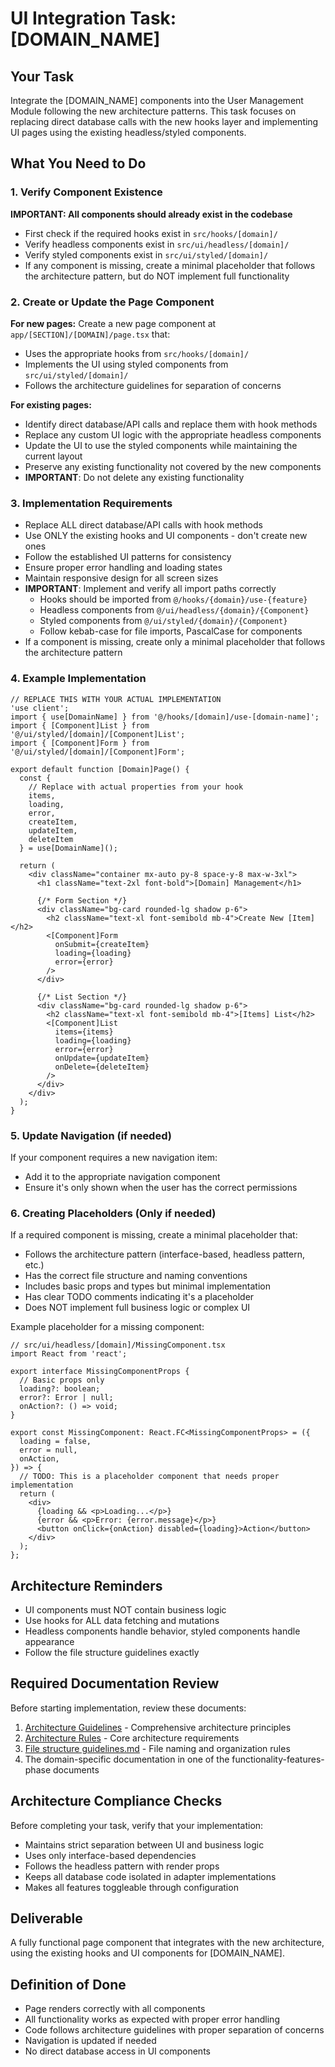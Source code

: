 # UI Integration Task: [DOMAIN_NAME]

## Your Task
Integrate the [DOMAIN_NAME] components into the User Management Module following the new architecture patterns. This task focuses on replacing direct database calls with the new hooks layer and implementing UI pages using the existing headless/styled components.

## What You Need to Do

### 1. Verify Component Existence
**IMPORTANT: All components should already exist in the codebase**
- First check if the required hooks exist in `src/hooks/[domain]/`
- Verify headless components exist in `src/ui/headless/[domain]/`
- Verify styled components exist in `src/ui/styled/[domain]/`
- If any component is missing, create a minimal placeholder that follows the architecture pattern, but do NOT implement full functionality

### 2. Create or Update the Page Component

**For new pages:**
Create a new page component at `app/[SECTION]/[DOMAIN]/page.tsx` that:
- Uses the appropriate hooks from `src/hooks/[domain]/`
- Implements the UI using styled components from `src/ui/styled/[domain]/`
- Follows the architecture guidelines for separation of concerns

**For existing pages:**
- Identify direct database/API calls and replace them with hook methods
- Replace any custom UI logic with the appropriate headless components
- Update the UI to use the styled components while maintaining the current layout
- Preserve any existing functionality not covered by the new components
- **IMPORTANT**: Do not delete any existing functionality

### 3. Implementation Requirements
- Replace ALL direct database/API calls with hook methods
- Use ONLY the existing hooks and UI components - don't create new ones
- Follow the established UI patterns for consistency
- Ensure proper error handling and loading states
- Maintain responsive design for all screen sizes
- **IMPORTANT**: Implement and verify all import paths correctly
  - Hooks should be imported from `@/hooks/{domain}/use-{feature}`
  - Headless components from `@/ui/headless/{domain}/{Component}`
  - Styled components from `@/ui/styled/{domain}/{Component}`
  - Follow kebab-case for file imports, PascalCase for components
- If a component is missing, create only a minimal placeholder that follows the architecture pattern

### 4. Example Implementation

```tsx
// REPLACE THIS WITH YOUR ACTUAL IMPLEMENTATION
'use client';
import { use[DomainName] } from '@/hooks/[domain]/use-[domain-name]';
import { [Component]List } from '@/ui/styled/[domain]/[Component]List';
import { [Component]Form } from '@/ui/styled/[domain]/[Component]Form';

export default function [Domain]Page() {
  const {
    // Replace with actual properties from your hook
    items,
    loading,
    error,
    createItem,
    updateItem,
    deleteItem
  } = use[DomainName]();
  
  return (
    <div className="container mx-auto py-8 space-y-8 max-w-3xl">
      <h1 className="text-2xl font-bold">[Domain] Management</h1>
      
      {/* Form Section */}
      <div className="bg-card rounded-lg shadow p-6">
        <h2 className="text-xl font-semibold mb-4">Create New [Item]</h2>
        <[Component]Form 
          onSubmit={createItem}
          loading={loading}
          error={error}
        />
      </div>
      
      {/* List Section */}
      <div className="bg-card rounded-lg shadow p-6">
        <h2 className="text-xl font-semibold mb-4">[Items] List</h2>
        <[Component]List 
          items={items}
          loading={loading}
          error={error}
          onUpdate={updateItem}
          onDelete={deleteItem}
        />
      </div>
    </div>
  );
}
```

### 5. Update Navigation (if needed)
If your component requires a new navigation item:
- Add it to the appropriate navigation component
- Ensure it's only shown when the user has the correct permissions

### 6. Creating Placeholders (Only if needed)
If a required component is missing, create a minimal placeholder that:
- Follows the architecture pattern (interface-based, headless pattern, etc.)
- Has the correct file structure and naming conventions
- Includes basic props and types but minimal implementation
- Has clear TODO comments indicating it's a placeholder
- Does NOT implement full business logic or complex UI

Example placeholder for a missing component:
```tsx
// src/ui/headless/[domain]/MissingComponent.tsx
import React from 'react';

export interface MissingComponentProps {
  // Basic props only
  loading?: boolean;
  error?: Error | null;
  onAction?: () => void;
}

export const MissingComponent: React.FC<MissingComponentProps> = ({
  loading = false,
  error = null,
  onAction,
}) => {
  // TODO: This is a placeholder component that needs proper implementation
  return (
    <div>
      {loading && <p>Loading...</p>}
      {error && <p>Error: {error.message}</p>}
      <button onClick={onAction} disabled={loading}>Action</button>
    </div>
  );
};
```

## Architecture Reminders
- UI components must NOT contain business logic
- Use hooks for ALL data fetching and mutations
- Headless components handle behavior, styled components handle appearance
- Follow the file structure guidelines exactly

## Required Documentation Review
Before starting implementation, review these documents:
1. [Architecture Guidelines](../Product%20documentation/Architecture%20Guidelines.md) - Comprehensive architecture principles
2. [Architecture Rules](../Product%20documentation/Architecture%20Rules.md) - Core architecture requirements
3. [File structure guidelines.md](../File%20structure%20guidelines.md) - File naming and organization rules
4. The domain-specific documentation in one of the functionality-features-phase documents

## Architecture Compliance Checks
Before completing your task, verify that your implementation:
- Maintains strict separation between UI and business logic
- Uses only interface-based dependencies
- Follows the headless pattern with render props
- Keeps all database code isolated in adapter implementations
- Makes all features toggleable through configuration

## Deliverable
A fully functional page component that integrates with the new architecture, using the existing hooks and UI components for [DOMAIN_NAME].

## Definition of Done
- Page renders correctly with all components
- All functionality works as expected with proper error handling
- Code follows architecture guidelines with proper separation of concerns
- Navigation is updated if needed
- No direct database access in UI components
